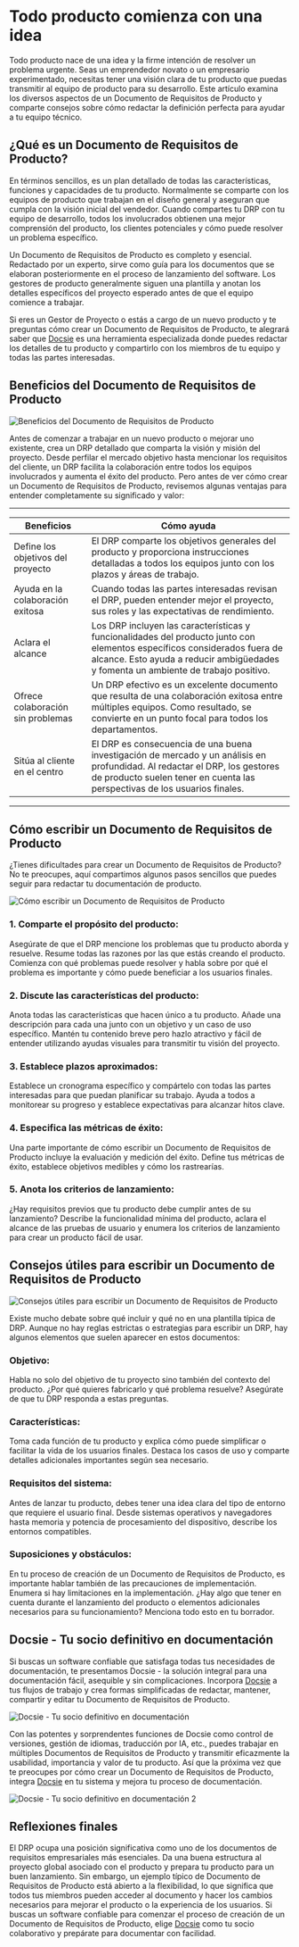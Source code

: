# Todo producto comienza con una idea

Todo producto nace de una idea y la firme intención de resolver un problema urgente. Seas un emprendedor novato o un empresario experimentado, necesitas tener una visión clara de tu producto que puedas transmitir al equipo de producto para su desarrollo. Este artículo examina los diversos aspectos de un Documento de Requisitos de Producto y comparte consejos sobre cómo redactar la definición perfecta para ayudar a tu equipo técnico.

## ¿Qué es un Documento de Requisitos de Producto?

En términos sencillos, es un plan detallado de todas las características, funciones y capacidades de tu producto. Normalmente se comparte con los equipos de producto que trabajan en el diseño general y aseguran que cumpla con la visión inicial del vendedor. Cuando compartes tu DRP con tu equipo de desarrollo, todos los involucrados obtienen una mejor comprensión del producto, los clientes potenciales y cómo puede resolver un problema específico.

Un Documento de Requisitos de Producto es completo y esencial. Redactado por un experto, sirve como guía para los documentos que se elaboran posteriormente en el proceso de lanzamiento del software. Los gestores de producto generalmente siguen una plantilla y anotan los detalles específicos del proyecto esperado antes de que el equipo comience a trabajar.

Si eres un Gestor de Proyecto o estás a cargo de un nuevo producto y te preguntas cómo crear un Documento de Requisitos de Producto, te alegrará saber que [Docsie](https://www.docsie.io/discovery_call/) es una herramienta especializada donde puedes redactar los detalles de tu producto y compartirlo con los miembros de tu equipo y todas las partes interesadas.

## Beneficios del Documento de Requisitos de Producto

![Beneficios del Documento de Requisitos de Producto](https://cdn.docsie.io/workspace_PfNzfGj3YfKKtTO4T/doc_QiqgSuNoJpspcExF3/file_w0x51VQJqlm6MGO4B/image4.png)

Antes de comenzar a trabajar en un nuevo producto o mejorar uno existente, crea un DRP detallado que comparta la visión y misión del proyecto. Desde perfilar el mercado objetivo hasta mencionar los requisitos del cliente, un DRP facilita la colaboración entre todos los equipos involucrados y aumenta el éxito del producto. Pero antes de ver cómo crear un Documento de Requisitos de Producto, revisemos algunas ventajas para entender completamente su significado y valor:

** **

|Beneficios|Cómo ayuda|
|-|-|
|Define los objetivos del proyecto|El DRP comparte los objetivos generales del producto y proporciona instrucciones detalladas a todos los equipos junto con los plazos y áreas de trabajo.|
|Ayuda en la colaboración exitosa|Cuando todas las partes interesadas revisan el DRP, pueden entender mejor el proyecto, sus roles y las expectativas de rendimiento.|
|Aclara el alcance|Los DRP incluyen las características y funcionalidades del producto junto con elementos específicos considerados fuera de alcance. Esto ayuda a reducir ambigüedades y fomenta un ambiente de trabajo positivo.|
|Ofrece colaboración sin problemas|Un DRP efectivo es un excelente documento que resulta de una colaboración exitosa entre múltiples equipos. Como resultado, se convierte en un punto focal para todos los departamentos.|
|Sitúa al cliente en el centro|El DRP es consecuencia de una buena investigación de mercado y un análisis en profundidad. Al redactar el DRP, los gestores de producto suelen tener en cuenta las perspectivas de los usuarios finales.|
** **

## Cómo escribir un Documento de Requisitos de Producto

¿Tienes dificultades para crear un Documento de Requisitos de Producto? No te preocupes, aquí compartimos algunos pasos sencillos que puedes seguir para redactar tu documentación de producto.

![Cómo escribir un Documento de Requisitos de Producto](https://cdn.docsie.io/workspace_PfNzfGj3YfKKtTO4T/doc_QiqgSuNoJpspcExF3/file_kA2rByOmXxWvbOet8/image5.png)

### 1. Comparte el propósito del producto:

Asegúrate de que el DRP mencione los problemas que tu producto aborda y resuelve. Resume todas las razones por las que estás creando el producto. Comienza con qué problemas puede resolver y habla sobre por qué el problema es importante y cómo puede beneficiar a los usuarios finales.

### 2. Discute las características del producto:

Anota todas las características que hacen único a tu producto. Añade una descripción para cada una junto con un objetivo y un caso de uso específico. Mantén tu contenido breve pero hazlo atractivo y fácil de entender utilizando ayudas visuales para transmitir tu visión del proyecto.

### 3. Establece plazos aproximados:

Establece un cronograma específico y compártelo con todas las partes interesadas para que puedan planificar su trabajo. Ayuda a todos a monitorear su progreso y establece expectativas para alcanzar hitos clave.

### 4. Especifica las métricas de éxito:

Una parte importante de cómo escribir un Documento de Requisitos de Producto incluye la evaluación y medición del éxito. Define tus métricas de éxito, establece objetivos medibles y cómo los rastrearías.

### 5. Anota los criterios de lanzamiento:

¿Hay requisitos previos que tu producto debe cumplir antes de su lanzamiento? Describe la funcionalidad mínima del producto, aclara el alcance de las pruebas de usuario y enumera los criterios de lanzamiento para crear un producto fácil de usar.

## Consejos útiles para escribir un Documento de Requisitos de Producto

![Consejos útiles para escribir un Documento de Requisitos de Producto](https://cdn.docsie.io/workspace_PfNzfGj3YfKKtTO4T/doc_QiqgSuNoJpspcExF3/file_8qxdhLqT5afunlR0R/image6.png)

Existe mucho debate sobre qué incluir y qué no en una plantilla típica de DRP. Aunque no hay reglas estrictas o estrategias para escribir un DRP, hay algunos elementos que suelen aparecer en estos documentos:

### Objetivo:

Habla no solo del objetivo de tu proyecto sino también del contexto del producto. ¿Por qué quieres fabricarlo y qué problema resuelve? Asegúrate de que tu DRP responda a estas preguntas.

### Características:

Toma cada función de tu producto y explica cómo puede simplificar o facilitar la vida de los usuarios finales. Destaca los casos de uso y comparte detalles adicionales importantes según sea necesario.

### Requisitos del sistema:

Antes de lanzar tu producto, debes tener una idea clara del tipo de entorno que requiere el usuario final. Desde sistemas operativos y navegadores hasta memoria y potencia de procesamiento del dispositivo, describe los entornos compatibles.

### Suposiciones y obstáculos:

En tu proceso de creación de un Documento de Requisitos de Producto, es importante hablar también de las precauciones de implementación. Enumera si hay limitaciones en la implementación. ¿Hay algo que tener en cuenta durante el lanzamiento del producto o elementos adicionales necesarios para su funcionamiento? Menciona todo esto en tu borrador.

## Docsie - Tu socio definitivo en documentación

Si buscas un software confiable que satisfaga todas tus necesidades de documentación, te presentamos Docsie - la solución integral para una documentación fácil, asequible y sin complicaciones. Incorpora [Docsie](https://www.docsie.io/pricing/) a tus flujos de trabajo y crea formas simplificadas de redactar, mantener, compartir y editar tu Documento de Requisitos de Producto.

![Docsie - Tu socio definitivo en documentación](https://cdn.docsie.io/workspace_PfNzfGj3YfKKtTO4T/doc_QiqgSuNoJpspcExF3/file_joL0V459OFZbwg1kd/image1.png)

Con las potentes y sorprendentes funciones de Docsie como control de versiones, gestión de idiomas, traducción por IA, etc., puedes trabajar en múltiples Documentos de Requisitos de Producto y transmitir eficazmente la usabilidad, importancia y valor de tu producto. Así que la próxima vez que te preocupes por cómo crear un Documento de Requisitos de Producto, integra [Docsie](https://help.docsie.io/) en tu sistema y mejora tu proceso de documentación.

![Docsie - Tu socio definitivo en documentación 2](https://cdn.docsie.io/workspace_PfNzfGj3YfKKtTO4T/doc_QiqgSuNoJpspcExF3/file_Tg8Lrd0bTCQFs302g/image3.png)

## Reflexiones finales

El DRP ocupa una posición significativa como uno de los documentos de requisitos empresariales más esenciales. Da una buena estructura al proyecto global asociado con el producto y prepara tu producto para un buen lanzamiento. Sin embargo, un ejemplo típico de Documento de Requisitos de Producto está abierto a la flexibilidad, lo que significa que todos tus miembros pueden acceder al documento y hacer los cambios necesarios para mejorar el producto o la experiencia de los usuarios. Si buscas un software confiable para comenzar el proceso de creación de un Documento de Requisitos de Producto, elige [Docsie](https://app.docsie.io/login/#/) como tu socio colaborativo y prepárate para documentar con facilidad.
